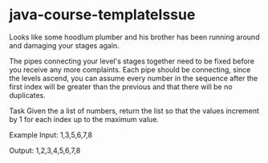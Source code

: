 # java-course-templateIssue
Looks like some hoodlum plumber and his brother has been running around and damaging your stages again.

The pipes connecting your level's stages together need to be fixed before you receive any more complaints. Each pipe should be connecting, since the levels ascend, you can assume every number in the sequence after the first index will be greater than the previous and that there will be no duplicates.

Task
Given the a list of numbers, return the list so that the values increment by 1 for each index up to the maximum value.

Example
Input: 1,3,5,6,7,8

Output: 1,2,3,4,5,6,7,8
